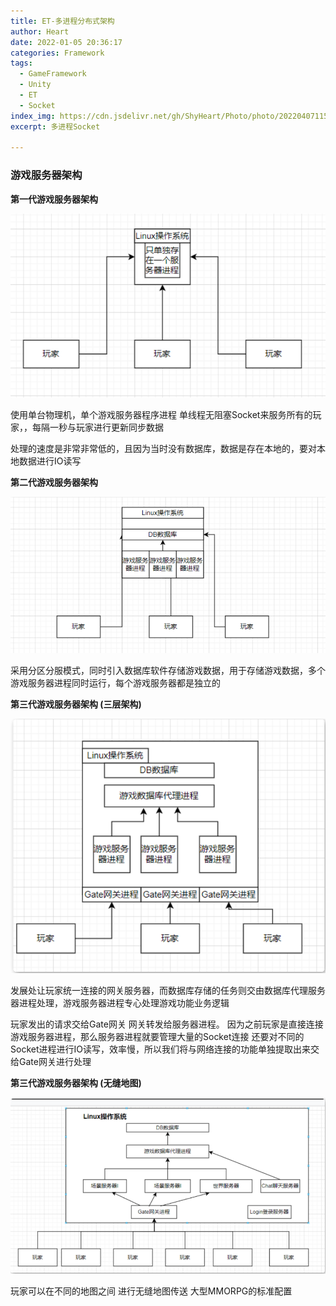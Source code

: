 ```yaml
---
title: ET-多进程分布式架构
author: Heart
date: 2022-01-05 20:36:17
categories: Framework
tags:
  - GameFramework
  - Unity
  - ET
  - Socket
index_img: https://cdn.jsdelivr.net/gh/ShyHeart/Photo/photo/20220407115210.png
excerpt: 多进程Socket

---
```


### 游戏服务器架构

**第一代游戏服务器架构**

![image-20221129152425095](ET-多进程分布式架构/image-20221129152425095.png)

使用单台物理机，单个游戏服务器程序进程 单线程无阻塞Socket来服务所有的玩家，，每隔一秒与玩家进行更新同步数据

处理的速度是非常非常低的，且因为当时没有数据库，数据是存在本地的，要对本地数据进行IO读写

**第二代游戏服务器架构**

![image-20221129152445122](ET-多进程分布式架构/image-20221129152445122.png)

采用分区分服模式，同时引入数据库软件存储游戏数据，用于存储游戏数据，多个游戏服务器进程同时运行，每个游戏服务器都是独立的

**第三代游戏服务器架构 (三层架构)**

![image-20221129152457290](ET-多进程分布式架构/image-20221129152457290.png)

发展处让玩家统一连接的网关服务器，而数据库存储的任务则交由数据库代理服务器进程处理，游戏服务器进程专心处理游戏功能业务逻辑

玩家发出的请求交给Gate网关 网关转发给服务器进程。 因为之前玩家是直接连接游戏服务器进程，那么服务器进程就要管理大量的Socket连接 还要对不同的Socket进程进行IO读写，效率慢，所以我们将与网络连接的功能单独提取出来交给Gate网关进行处理

**第三代游戏服务器架构 (无缝地图)**

![image-20221129152511480](ET-多进程分布式架构/image-20221129152511480.png)

玩家可以在不同的地图之间 进行无缝地图传送 大型MMORPG的标准配置